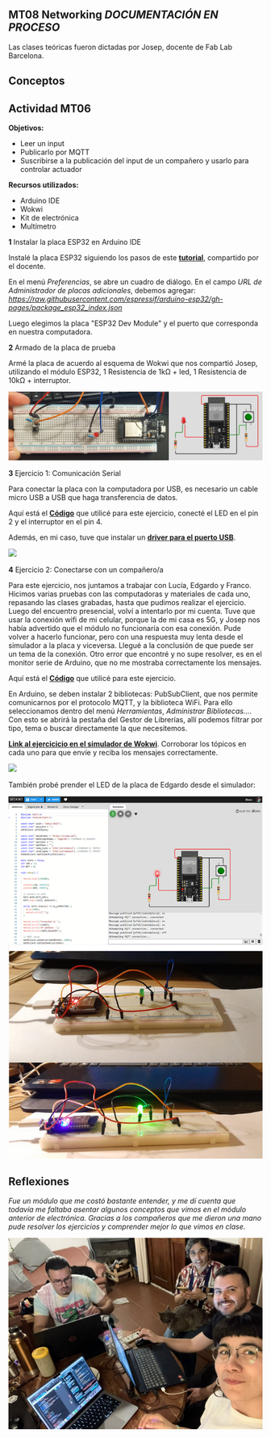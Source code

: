 ## MT08 Networking  *DOCUMENTACIÓN EN PROCESO*

Las clases teóricas fueron dictadas por Josep, docente de Fab Lab Barcelona.


## Conceptos 




## Actividad MT06

**Objetivos:**

- Leer un input 
- Publicarlo por MQTT
- Suscribirse a la publicación del input de un compañero y usarlo para controlar actuador

**Recursos utilizados:**

- Arduino IDE
- Wokwi
- Kit de electrónica
- Multímetro 


**1**  Instalar la placa ESP32 en Arduino IDE

Instalé la placa ESP32 siguiendo los pasos de este **[tutorial](https://randomnerdtutorials.com/installing-the-esp32-board-in-arduino-ide-windows-instructions/)**, compartido por el docente. 

En el menú *Preferencias*, se abre un cuadro de diálogo. En el campo *URL de Administrador de placas adicionales*, debemos agregar: *https://raw.githubusercontent.com/espressif/arduino-esp32/gh-pages/package_esp32_index.json*

Luego elegimos la placa "ESP32 Dev Module" y el puerto que corresponda en nuestra computadora.


**2** Armado de la placa de prueba

Armé la placa de acuerdo al esquema de Wokwi que nos compartió Josep, utilizando el módulo ESP32, 1 Resistencia de 1kΩ + led,  1 Resistencia de 10kΩ + interruptor.

![](../images/MT06/esquemaplaca.jpg)


**3** Ejercicio 1: Comunicación Serial

Para conectar la placa con la computadora por USB, es necesario un cable micro USB a USB que haga transferencia de datos.

Aquí está el **[Código](https://docs.google.com/document/d/1UMc_qvElfFw0MUEJ-5eqEtJEGUaGrUDGHLj8q1K5aBM/edit?usp=sharing)** que utilicé para este ejercicio, conecté el LED en el pin 2 y el interruptor en el pin 4.

Además, en mi caso, tuve que instalar un **[driver para el puerto USB](https://www.silabs.com/developers/usb-to-uart-bridge-vcp-drivers)**.

![](../images/MT06/ej1.gif)


**4** Ejercicio 2: Conectarse con un compañero/a

Para este ejercicio, nos juntamos a trabajar con Lucía, Edgardo y Franco.
Hicimos varias pruebas con las computadoras y materiales de cada uno, repasando las clases grabadas, hasta que pudimos realizar el ejercicio.
Luego del encuentro presencial, volví a intentarlo por mi cuenta. Tuve que usar la conexión wifi de mi celular, porque la de mi casa es 5G, y Josep nos había advertido que el módulo no funcionaría con esa conexión. Pude volver a hacerlo funcionar, pero con una respuesta muy lenta desde el simulador a la placa y viceversa. Llegué a la conclusión de que puede ser un tema de la conexión.
Otro error que encontré y no supe resolver, es en el monitor serie de Arduino, que no me mostraba correctamente los mensajes.

Aquí está el **[Código](https://docs.google.com/document/d/1CsM0c7ySZivnFYKbRN0Cm0JNbJxmrPOhX3HlvLOeLHM/edit?usp=sharing)** que utilicé para este ejercicio.

En Arduino, se deben instalar 2 bibliotecas: PubSubClient, que nos permite comunicarnos por el protocolo MQTT, y la biblioteca WiFi.
Para ello seleccionamos dentro del menú *Herramientas*, *Administrar Bibliotecas…*. Con esto se abrirá la pestaña del Gestor de Librerías, allí podemos filtrar por tipo, tema o buscar directamente la que necesitemos.

**[Link al ejercicicio en el simulador de Wokwi](https://wokwi.com/projects/409772788566161409)**. Corroborar los tópicos en cada uno para que envíe y reciba los mensajes correctamente.

![](../images/MT06/ej2.gif)


También probé prender el LED de la placa de Edgardo desde el simulador:

![](../images/MT06/simuladorED.PNG)



## Reflexiones

*Fue un módulo que me costó bastante entender, y me dí cuenta que todavía me faltaba asentar algunos conceptos que vimos en el módulo anterior de electrónica. Gracias a los compañeros que me dieron una mano pude resolver los ejercicios y comprender mejor lo que vimos en clase.* 

![](../images/MT06/reu.jpeg)

